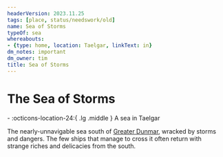 ```yaml
---
headerVersion: 2023.11.25
tags: [place, status/needswork/old]
name: Sea of Storms
typeOf: sea
whereabouts:
- {type: home, location: Taelgar, linkText: in}
dm_notes: important
dm_owner: tim
title: Sea of Storms
---
```

# The Sea of Storms
<div class="grid cards ext-narrow-margin ext-one-column" markdown>
-    :octicons-location-24:{ .lg .middle } A sea in Taelgar  
</div>


The nearly-unnavigable sea south of [Greater Dunmar](<../greater-dunmar/greater-dunmar.md>), wracked by storms and dangers. The few ships that manage to cross it often return with strange riches and delicacies from the south. 

